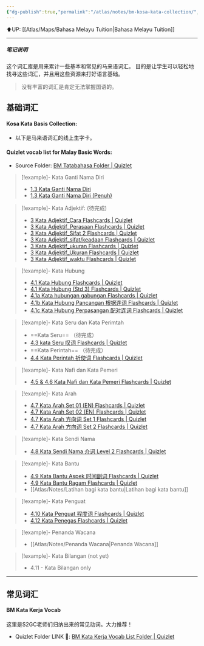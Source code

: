 ```yaml
---
{"dg-publish":true,"permalink":"/atlas/notes/bm-kosa-kata-collection/","tags":["Tuition/BM"],"noteIcon":""}
---
```


⬆️UP: [[Atlas/Maps/Bahasa Melayu Tuition\|Bahasa Melayu Tuition]]

---

##### 笔记说明
这个词汇库是用来累计一些基本和常见的马来语词汇。
目的是让学生可以轻松地找寻这些词汇，并且用这些资源来打好语言基础。

> 没有丰富的词汇是肯定无法掌握国语的。

## 基础词汇
#### Kosa Kata Basis Collection:
- 以下是马来语词汇的线上生字卡。
#### Quizlet vocab list for Malay Basic Words:
- Source Folder:  [BM Tatabahasa Folder | Quizlet](https://quizlet.com/jerryncc/folders/bm-tatabahasa?i=1vbzw5&x=1xqt)

> [!example]- Kata Ganti Nama Diri
> - [1.3 Kata Ganti Nama Diri](https://quizlet.com/581637592/13-kata-ganti-nama-diri-flash-cards/?i=1vbzw5&x=1jqt)
> - [1.3 Kata Ganti Nama Diri (Penuh)](https://quizlet.com/635626891/13-kata-ganti-nama-diri-penuh-flash-cards/?i=1vbzw5&x=1jqt)

> [!example]-  Kata Adjektif: (待完成)
> - [3 Kata Adjektif\_Cara Flashcards | Quizlet](https://quizlet.com/596447325/3-kata-adjektif_cara-flash-cards/?i=1vbzw5&x=1jqt)
> - [3 Kata Adjektif\_Perasaan Flashcards | Quizlet](https://quizlet.com/590882847/3-kata-adjektif_perasaan-flash-cards/?i=1vbzw5&x=1jqt)
> - [3 Kata Adjektif\_Sifat 2 Flashcards | Quizlet](https://quizlet.com/597857547/3-kata-adjektif_sifat-2-flash-cards/?i=1vbzw5&x=1jqt)
> - [3 Kata Adjektif\_sifat/keadaan Flashcards | Quizlet](https://quizlet.com/592809076/3-kata-adjektif_sifatkeadaan-flash-cards/?i=1vbzw5&x=1jqt)
> - [3 Kata Adjektif\_ukuran Flashcards | Quizlet](https://quizlet.com/592810266/3-kata-adjektif_ukuran-flash-cards/?i=1vbzw5&x=1jqt)
> - [3 Kata Adjektif\_Ukuran Flashcards | Quizlet](https://quizlet.com/596186626/3-kata-adjektif_ukuran-flash-cards/?i=1vbzw5&x=1jqt)
> - [3 Kata Adjektif\_waktu Flashcards | Quizlet](https://quizlet.com/592811376/3-kata-adjektif_waktu-flash-cards/?i=1vbzw5&x=1jqt)

> [!example]- Kata Hubung
> - [4.1 Kata Hubung Flashcards | Quizlet](https://quizlet.com/592536597/41-kata-hubung-flash-cards/?i=1vbzw5&x=1jqt)
> - [4.1 Kata Hubung (Std 3) Flashcards | Quizlet](https://quizlet.com/596445518/41-kata-hubung-std-3-flash-cards/?i=1vbzw5&x=1jqt)
> - [4.1a Kata hubungan gabungan Flashcards | Quizlet](https://quizlet.com/590606839/41a-kata-hubungan-gabungan-flash-cards/?i=1vbzw5&x=1jqt)
> - [4.1b Kata Hubung Pancangan 根据连词 Flashcards | Quizlet](https://quizlet.com/590607108/41b-kata-hubung-pancangan-%E6%A0%B9%E6%8D%AE%E8%BF%9E%E8%AF%8D-flash-cards/?i=1vbzw5&x=1jqt)
> - [4.1c Kata Hubung Perpasangan 配对连词 Flashcards | Quizlet](https://quizlet.com/590607498/41c-kata-hubung-perpasangan-%E9%85%8D%E5%AF%B9%E8%BF%9E%E8%AF%8D-flash-cards/?i=1vbzw5&x=1jqt)

> [!example]- Kata Seru dan Kata Perimtah
> - ==Kata Seru== （待完成）
> - [4.3 kata Seru 叹词 Flashcards | Quizlet](https://quizlet.com/590608865/43-kata-seru-%E5%8F%B9%E8%AF%8D-flash-cards/?i=1vbzw5&x=1jqt)
> - ==Kata Perintah== （待完成）
> - [4.4 Kata Perintah 祈使词 Flashcards | Quizlet](https://quizlet.com/861163412/44-kata-perintah-%E7%A5%88%E4%BD%BF%E8%AF%8D-flash-cards/?i=1vbzw5&x=1jqt)

> [!example]- Kata Nafi dan Kata Pemeri
> - [4.5 & 4.6 Kata Nafi dan Kata Pemeri Flashcards | Quizlet](https://quizlet.com/861164378/45-46-kata-nafi-dan-kata-pemeri-flash-cards/?i=1vbzw5&x=1jqt)

> [!example]- Kata Arah
> - [4.7 Kata Arah Set 01 (EN) Flashcards | Quizlet](https://quizlet.com/770052011/47-kata-arah-set-01-en-flash-cards/?i=1vbzw5&x=1jqt)
> - [4.7 Kata Arah Set 02 (EN) Flashcards | Quizlet](https://quizlet.com/772606198/47-kata-arah-set-02-en-flash-cards/?i=1vbzw5&x=1jqt)
> - [4.7 Kata Arah 方向词 Set 1 Flashcards | Quizlet](https://quizlet.com/599390226/47-kata-arah-%E6%96%B9%E5%90%91%E8%AF%8D-set-1-flash-cards/?i=1vbzw5&x=1jqt)
> - [4.7 Kata Arah 方向词 Set 2 Flashcards | Quizlet](https://quizlet.com/599390616/47-kata-arah-%E6%96%B9%E5%90%91%E8%AF%8D-set-2-flash-cards/?i=1vbzw5&x=1jqt)

> [!example]- Kata Sendi Nama
> - [4.8 Kata Sendi Nama 介词 Level 2 Flashcards | Quizlet](https://quizlet.com/694659849/48-kata-sendi-nama-%E4%BB%8B%E8%AF%8D-level-2-flash-cards/?i=1vbzw5&x=1jqt)

> [!example]- Kata Bantu
> - [4.9 Kata Bantu Aspek 时间副词 Flashcards | Quizlet](https://quizlet.com/600553777/49-kata-bantu-aspek-%E6%97%B6%E9%97%B4%E5%89%AF%E8%AF%8D-flash-cards/?i=1vbzw5&x=1jqt)
> - [4.9 Kata Bantu Ragam Flashcards | Quizlet](https://quizlet.com/602962138/49-kata-bantu-ragam-flash-cards/?i=1vbzw5&x=1jqt)
> - [[Atlas/Notes/Latihan bagi kata bantu\|Latihan bagi kata bantu]]

> [!example]- Kata Penguat
> - [4.10 Kata Penguat 程度词 Flashcards | Quizlet](https://quizlet.com/861165759/410-kata-penguat-%E7%A8%8B%E5%BA%A6%E8%AF%8D-flash-cards/?i=1vbzw5&x=1jqt)
> - [4.12 Kata Penegas Flashcards | Quizlet](https://quizlet.com/861205352/412-kata-penegas-flash-cards/?i=1vbzw5&x=1jqt)

> [!example]- Penanda Wacana
> - [[Atlas/Notes/Penanda Wacana\|Penanda Wacana]]

> [!example]- Kata Bilangan (not yet)
> - 4.11 - Kata Bilangan only

---
## 常见词汇
#### BM Kata Kerja Vocab
这里是S2GC老师们归纳出来的常见动词。大力推荐！
- Quizlet Folder LINK 🔗: [BM Kata Kerja Vocab List Folder | Quizlet](https://quizlet.com/jerryncc/folders/bm-kata-kerja-vocab-list?i=1vbzw5&x=1xqt)

